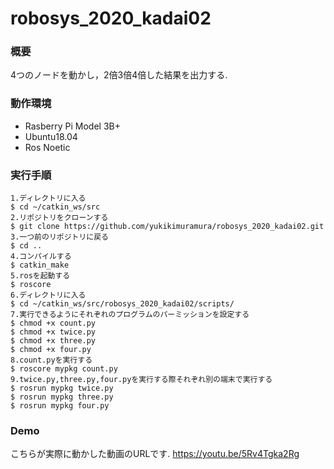 # robosys_2020_kadai02

### 概要
4つのノードを動かし，2倍3倍4倍した結果を出力する.

### 動作環境
- Rasberry Pi Model 3B+
- Ubuntu18.04
- Ros Noetic

### 実行手順
```
1.ディレクトリに入る
$ cd ~/catkin_ws/src
2.リポジトリをクローンする
$ git clone https://github.com/yukikimuramura/robosys_2020_kadai02.git
3.一つ前のリポジトリに戻る
$ cd ..
4.コンパイルする
$ catkin_make
5.rosを起動する
$ roscore
6.ディレクトリに入る
$ cd ~/catkin_ws/src/robosys_2020_kadai02/scripts/
7.実行できるようにそれぞれのプログラムのパーミッションを設定する
$ chmod +x count.py       
$ chmod +x twice.py     
$ chmod +x three.py       
$ chmod +x four.py
8.count.pyを実行する
$ roscore mypkg count.py
9.twice.py,three.py,four.pyを実行する際それぞれ別の端末で実行する
$ rosrun mypkg twice.py
$ rosrun mypkg three.py
$ rosrun mypkg four.py
```
### Demo
こちらが実際に動かした動画のURLです.
https://youtu.be/5Rv4Tgka2Rg

